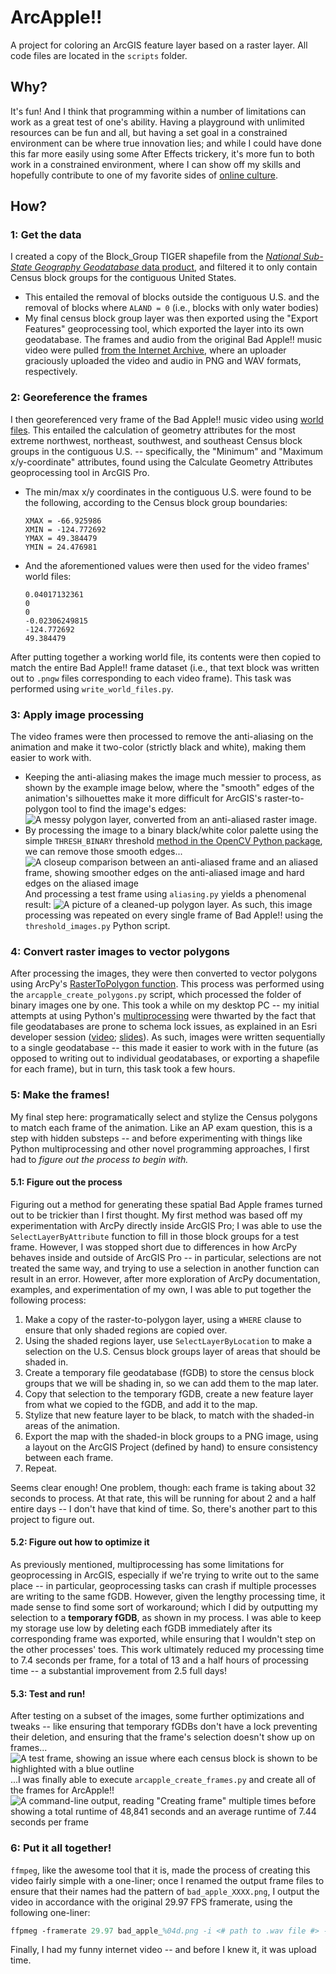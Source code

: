 # ArcApple!!
A project for coloring an ArcGIS feature layer based on a raster layer.
All code files are located in the `scripts` folder.
## Why?
It's fun! And I think that programming within a number of limitations can work as a great test of one's ability. Having a playground with unlimited resources can be fun and all, but having a set goal in a constrained environment can be where true innovation lies; and while I could have done this far more easily using some After Effects trickery, it's more fun to both work in a constrained environment, where I can show off my skills and hopefully contribute to one of my favorite sides of [online culture](https://en.wikipedia.org/wiki/Bad_Apple!!#Usages_in_meme_culture).
## How?
### 1: Get the data
I created a copy of the Block_Group TIGER shapefile from the [*National Sub-State Geography Geodatabase* data product](https://www.census.gov/geographies/mapping-files/time-series/geo/tiger-geodatabase-file.2023.html), and filtered it to only contain Census block groups for the contiguous United States.
   - This entailed the removal of blocks outside the contiguous U.S. and the removal of blocks where `ALAND = 0` (i.e., blocks with only water bodies)
   - My final census block group layer was then exported using the "Export Features" geoprocessing tool, which exported the layer into its own geodatabase.
The frames and audio from the original Bad Apple!! music video were pulled [from the Internet Archive](https://archive.org/details/bad_apple_is.7z), where an uploader graciously uploaded the video and audio in PNG and WAV formats, respectively.
### 2: Georeference the frames
I then georeferenced very frame of the Bad Apple!! music video using [world files](https://gavinr.com/georeference-image-extent-arcgis-pro/). This entailed the calculation of geometry attributes for the most extreme northwest, northeast, southwest, and southeast Census block groups in the contiguous U.S. -- specifically, the "Minimum" and "Maximum x/y-coordinate" attributes, found using the Calculate Geometry Attributes geoprocessing tool in ArcGIS Pro.
   - The min/max x/y coordinates in the contiguous U.S. were found to be the following, according to the Census block group boundaries:
      ```
      XMAX = -66.925986
      XMIN = -124.772692
      YMAX = 49.384479
      YMIN = 24.476981
      ```
   - And the aforementioned values were then used for the video frames' world files:
      ```
      0.04017132361
      0
      0
      -0.02306249815
      -124.772692
      49.384479
      ```
After putting together a working world file, its contents were then copied to match the entire Bad Apple!! frame dataset (i.e., that text block was written out to `.pngw` files corresponding to each video frame). This task was performed using `write_world_files.py`.
### 3: Apply image processing
The video frames were then processed to remove the anti-aliasing on the animation and make it two-color (strictly black and white), making them easier to work with.
   - Keeping the anti-aliasing makes the image much messier to process, as shown by the example image below, where the "smooth" edges of the animation's silhouettes make it more difficult for ArcGIS's raster-to-polygon tool to find the image's edges:
   ![A messy polygon layer, converted from an anti-aliased raster image.](img/bad_polygon.png)
   - By processing the image to a binary black/white color palette using the simple `THRESH_BINARY` threshold [method in the OpenCV Python package](https://docs.opencv.org/4.x/d7/d4d/tutorial_py_thresholding.html), we can remove those smooth edges...
   ![A closeup comparison between an anti-aliased frame and an aliased frame, showing smoother edges on the anti-aliased image and hard edges on the aliased image](img/anti-aliased_vs_aliased.png)
   And processing a test frame using `aliasing.py` yields a phenomenal result: ![A picture of a cleaned-up polygon layer.](img/good_polygon.png)
   As such, this image processing was repeated on every single frame of Bad Apple!! using the `threshold_images.py` Python script.
### 4: Convert raster images to vector polygons
After processing the images, they were then converted to vector polygons using ArcPy's [RasterToPolygon function](https://pro.arcgis.com/en/pro-app/latest/tool-reference/conversion/raster-to-polygon.htm). This process was performed using the `arcapple_create_polygons.py` script, which processed the folder of binary images one by one.
This took a while on my desktop PC -- my initial attempts at using Python's [multiprocessing](https://docs.python.org/3/library/multiprocessing.html) were thwarted by the fact that file geodatabases are prone to schema lock issues, as explained in an Esri developer session ([video](https://www.youtube.com/watch?v=KAzCG6C8-7g); [slides](https://proceedings.esri.com/library/userconf/devsummit17/papers/dev_int_39.pdf)). As such, images were written sequentially to a single geodatabase -- this made it easier to work with in the future (as opposed to writing out to individual geodatabases, or exporting a shapefile for each frame), but in turn, this task took a few hours.
### 5: Make the frames!
My final step here: programatically select and stylize the Census polygons to match each frame of the animation. Like an AP exam question, this is a step with hidden substeps -- and before experimenting with things like Python multiprocessing and other novel programming approaches, I first had to *figure out the process to begin with.*
#### 5.1: Figure out the process
Figuring out a method for generating these spatial Bad Apple frames turned out to be trickier than I first thought. My first method was based off my experimentation with ArcPy directly inside ArcGIS Pro; I was able to use the `SelectLayerByAttribute` function to fill in those block groups for a test frame. However, I was stopped short due to differences in how ArcPy behaves inside and outside of ArcGIS Pro -- in particular, selections are not treated the same way, and trying to use a selection in another function can result in an error. However, after more exploration of ArcPy documentation, examples, and experimentation of my own, I was able to put together the following process:
1. Make a copy of the raster-to-polygon layer, using a `WHERE` clause to ensure that only shaded regions are copied over.
2. Using the shaded regions layer, use `SelectLayerByLocation` to make a selection on the U.S. Census block groups layer of areas that should be shaded in.
3. Create a temporary file geodatabase (fGDB) to store the census block groups that we will be shading in, so we can add them to the map later.
4. Copy that selection to the temporary fGDB, create a new feature layer from what we copied to the fGDB, and add it to the map.
5. Stylize that new feature layer to be black, to match with the shaded-in areas of the animation.
6. Export the map with the shaded-in block groups to a PNG image, using a layout on the ArcGIS Project (defined by hand) to ensure consistency between each frame.
7. Repeat.

Seems clear enough! One problem, though: each frame is taking about 32 seconds to process. At that rate, this will be running for about 2 and a half entire days -- I don't have that kind of time. So, there's another part to this project to figure out.
#### 5.2: Figure out how to optimize it
As previously mentioned, multiprocessing has some limitations for geoprocessing in ArcGIS, especially if we're trying to write out to the same place -- in particular, geoprocessing tasks can crash if multiple processes are writing to the same fGDB. However, given the lengthy processing time, it made sense to find some sort of workaround; which I did by outputting my selection to a **temporary fGDB**, as shown in my process. I was able to keep my storage use low by deleting each fGDB immediately after its corresponding frame was exported, while ensuring that I wouldn't step on the other processes' toes. This work ultimately reduced my processing time to 7.4 seconds per frame, for a total of 13 and a half hours of processing time -- a substantial improvement from 2.5 full days!

#### 5.3: Test and run!
After testing on a subset of the images, some further optimizations and tweaks -- like ensuring that temporary fGDBs don't have a lock preventing their deletion, and ensuring that the frame's selection doesn't show up on frames...
![A test frame, showing an issue where each census block is shown to be highlighted with a blue outline](img/selection_bug.png)
...I was finally able to execute `arcapple_create_frames.py` and create all of the frames for ArcApple!! ![A command-line output, reading "Creating frame" multiple times before showing a total runtime of 48,841 seconds and an average runtime of 7.44 seconds per frame](img/frame_gen_output.jpg)

### 6: Put it all together!
`ffmpeg`, like the awesome tool that it is, made the process of creating this video fairly simple with a one-liner; once I renamed the output frame files to ensure that their names had the pattern of `bad_apple_XXXX.png`, I output the video in accordance with the original 29.97 FPS framerate, using the following one-liner:
```ps
ffpmeg -framerate 29.97 bad_apple_%04d.png -i <# path to .wav file #> -shortest -c:v libx264 -r 29.97 -pix_fmt yuv420p arc_apple.mp4
```
Finally, I had my funny internet video -- and before I knew it, it was upload time.